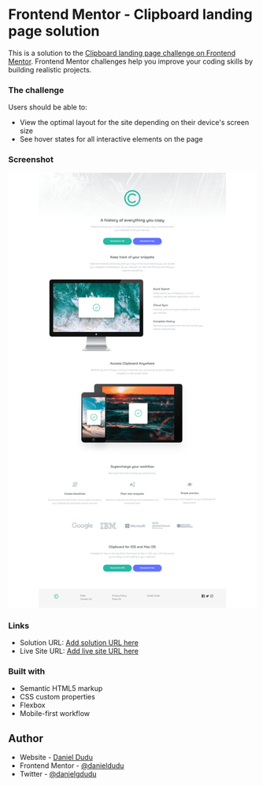 # Frontend Mentor - Clipboard landing page solution

This is a solution to the [Clipboard landing page challenge on Frontend Mentor](https://www.frontendmentor.io/challenges/clipboard-landing-page-5cc9bccd6c4c91111378ecb9). Frontend Mentor challenges help you improve your coding skills by building realistic projects.

### The challenge

Users should be able to:

- View the optimal layout for the site depending on their device's screen size
- See hover states for all interactive elements on the page

### Screenshot

![](https://github.com/danieldudu/Frontend-Mentor---Clipboard-landing-page/blob/main/sreenshot.png)

### Links

- Solution URL: [Add solution URL here](https://github.com/danieldudu/Frontend-Mentor---Clipboard-landing-page)
- Live Site URL: [Add live site URL here](https://frontend-mentor-clipboard-landing-page-iota.vercel.app/)

### Built with

- Semantic HTML5 markup
- CSS custom properties
- Flexbox
- Mobile-first workflow

## Author

- Website - [Daniel Dudu](https://www.linkedin.com/in/danieldudu/)
- Frontend Mentor - [@danieldudu](https://www.frontendmentor.io/profile/danieldudu)
- Twitter - [@danielgdudu](https://twitter.com/DanielGDudu)
